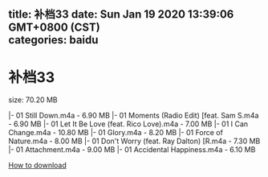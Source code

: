 
title: 补档33
date: Sun Jan 19 2020 13:39:06 GMT+0800 (CST)    
categories: baidu
---

# 补档33
size: 70.20 MB
 
 
|- 01 Still Down.m4a - 6.90 MB
|- 01 Moments (Radio Edit) [feat. Sam S.m4a - 6.90 MB
|- 01 Let It Be Love (feat. Rico Love).m4a - 7.00 MB
|- 01 I Can Change.m4a - 10.80 MB
|- 01 Glory.m4a - 8.20 MB
|- 01 Force of Nature.m4a - 8.00 MB
|- 01 Don't Worry (feat. Ray Dalton) [R.m4a - 7.30 MB
|- 01 Attachment.m4a - 9.00 MB
|- 01 Accidental Happiness.m4a - 6.10 MB

[How to download](https://bpcam.bemobtrk.com/go/2ceec3aa-1ca2-46d6-b9ff-aaa5c184517c?jno=904)